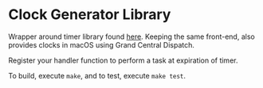 # Clock Generator Library
Wrapper around timer library found [here](https://qnaplus.com/implement-periodic-timer-linux/).
Keeping the same front-end, also provides clocks in macOS using Grand Central Dispatch.

Register your handler function to perform a task at expiration of timer.

To build, execute `make`, and to test, execute `make test`.
